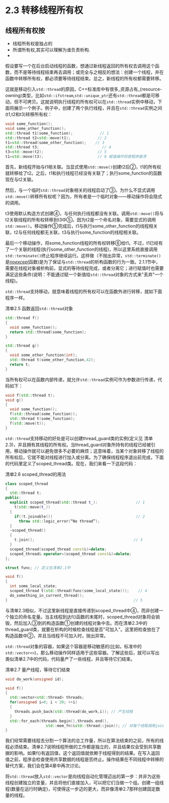 # 2.3 转移线程所有权

## 线程所有权按
* 线程所有权是独占的
* 所谓所有权,其实可以理解为谁负责析构.
* 
假设要写一个在后台启动线程的函数，想通过新线程返回的所有权去调用这个函数，而不是等待线程结束再去调用；或完全与之相反的想法：创建一个线程，并在函数中转移所有权，都必须要等待线程结束。总之，新线程的所有权都需要转移。

这就是移动引入`std::thread`的原因，C++标准库中有很多_资源占有_\(resource-owning\)类型，比如`std::ifstream`,`std::unique_ptr`还有`std::thread`都是可移动，但不可拷贝。这就说明执行线程的所有权可以在`std::thread`实例中移动，下面将展示一个例子。例子中，创建了两个执行线程，并且在`std::thread`实例之间\(t1,t2和t3\)转移所有权：

```cpp
void some_function();
void some_other_function();
std::thread t1(some_function);            // 1
std::thread t2=std::move(t1);            // 2
t1=std::thread(some_other_function);    // 3
std::thread t3;                            // 4
t3=std::move(t2);                        // 5
t1=std::move(t3);                        // 6 赋值操作将使程序崩溃
```

首先，新线程开始与t1相关联。当显式使用`std::move()`创建t2后②，t1的所有权就转移给了t2。之后，t1和执行线程已经没有关联了；执行some\_function的函数现在与t2关联。

然后，与一个临时`std::thread`对象相关的线程启动了③。为什么不显式调用`std::move()`转移所有权呢？因为，所有者是一个临时对象——移动操作将会隐式的调用。

t3使用默认构造方式创建④，与任何执行线程都没有关联。调用`std::move()`将与t2关联线程的所有权转移到t3中⑤。因为t2是一个命名对象，需要显式的调用`std::move()`。移动操作⑤完成后，t1与执行some\_other\_function的线程相关联，t2与任何线程都无关联，t3与执行some\_function的线程相关联。

最后一个移动操作，将some\_function线程的所有权转移⑥给t1。不过，t1已经有了一个关联的线程\(执行some\_other\_function的线程\)，所以这里系统直接调用`std::terminate()`终止程序继续运行。这样做（不抛出异常，`std::terminate()`是[_noexcept_](http://www.baidu.com/link?url=5JjyAaqAzTTXfKVx1iXU2L1aR__8o4wfW4iotLW1BiUCTzDHjbGcX7Qx42FOcd0K4xe2MDFgL5r7BCiVClXCDq)函数\)是为了保证与`std::thread`的析构函数的行为一致。2.1.1节中，需要在线程对象被析构前，显式的等待线程完成，或者分离它；进行赋值时也需要满足这些条件\(说明：不能通过赋一个新值给`std::thread`对象的方式来"丢弃"一个线程\)。

`std::thread`支持移动，就意味着线程的所有权可以在函数外进行转移，就如下面程序一样。

清单2.5 函数返回`std::thread`对象

```cpp
std::thread f()
{
  void some_function();
  return std::thread(some_function);
}

std::thread g()
{
  void some_other_function(int);
  std::thread t(some_other_function,42);
  return t;
}
```

当所有权可以在函数内部传递，就允许`std::thread`实例可作为参数进行传递，代码如下：

```c++
void f(std::thread t);
void g()
{
  void some_function();
  f(std::thread(some_function));
  std::thread t(some_function);
  f(std::move(t));
}
```

`std::thread`支持移动的好处是可以创建thread\_guard类的实例\(定义见 清单2.3\)，并且拥有其线程的所有权。当thread\_guard对象所持有的线程已经被引用，移动操作就可以避免很多不必要的麻烦；这意味着，当某个对象转移了线程的所有权后，它就不能对线程进行加入或分离。为了确保线程程序退出前完成，下面的代码里定义了scoped\_thread类。现在，我们来看一下这段代码：

清单2.6 scoped\_thread的用法

```c++
class scoped_thread
{
  std::thread t;
public:
  explicit scoped_thread(std::thread t_):                 // 1
    t(std::move(t_))
  {
    if(!t.joinable())                                     // 2
      throw std::logic_error(“No thread”);
  }
  ~scoped_thread()
  {
    t.join();                                            // 3
  }
  scoped_thread(scoped_thread const&)=delete;
  scoped_thread& operator=(scoped_thread const&)=delete;
};

struct func; // 定义在清单2.1中

void f()
{
  int some_local_state;
  scoped_thread t(std::thread(func(some_local_state)));    // 4
  do_something_in_current_thread();
}                                                        // 5
```

与清单2.3相似，不过这里新线程是直接传递到scoped\_thread中④，而非创建一个独立的命名变量。当主线程到达f\(\)函数的末尾时，scoped\_thread对象将会销毁，然后加入③到的构造函数①创建的线程对象中去。而在清单2.3中的thread\_guard类，就要在析构的时候检查线程是否"可加入"。这里把检查放在了构造函数中②，并且当线程不可加入时，抛出异常。

`std::thread`对象的容器，如果这个容器是移动敏感的\(比如，标准中的`std::vector<>`\)，那么移动操作同样适用于这些容器。了解这些后，就可以写出类似清单2.7中的代码，代码量产了一些线程，并且等待它们结束。

清单2.7 量产线程，等待它们结束

```c++
void do_work(unsigned id);

void f()
{
  std::vector<std::thread> threads;
  for(unsigned i=0; i < 20; ++i)
  {
    threads.push_back(std::thread(do_work,i)); // 产生线程
  } 
  std::for_each(threads.begin(),threads.end(),
                  std::mem_fn(&std::thread::join)); // 对每个线程调用join()
}
```

我们经常需要线程去分割一个算法的总工作量，所以在算法结束的之前，所有的线程必须结束。清单2.7说明线程所做的工作都是独立的，并且结果仅会受到共享数据的影响。如果f\(\)有返回值，这个返回值就依赖于线程得到的结果。在写入返回值之前，程序会检查使用共享数据的线程是否终止。操作结果在不同线程中转移的替代方案，我们会在第4章中再次讨论。

将`std::thread`放入`std::vector`是向线程自动化管理迈出的第一步：并非为这些线程创建独立的变量，并且将他们直接加入，可以把它们当做一个组。创建一组线程\(数量在运行时确定\)，可使得这一步迈的更大，而非像清单2.7那样创建固定数量的线程。

